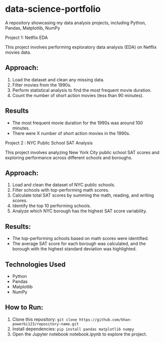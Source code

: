# data-science-portfolio
A repository showcasing my data analysis projects, including Python, Pandas, Matplotlib, NumPy

Project 1: Netflix EDA

This project involves performing exploratory data analysis (EDA) on Netflix movies data.


## Approach:
1. Load the dataset and clean any missing data.
2. Filter movies from the 1990s.
3. Perform statistical analysis to find the most frequent movie duration.
4. Count the number of short action movies (less than 90 minutes).

## Results
- The most frequent movie duration for the 1990s was around 100 minutes.
- There were X number of short action movies in the 1990s.


Project 2 : NYC Public School SAT Analysis

This project involves analyzing New York City public school SAT scores and exploring performance across different schools and boroughs.

## Approach:
1. Load and clean the dataset of NYC public schools.
2. Filter schools with top-performing math scores.
3. Calculate total SAT scores by summing the math, reading, and writing scores.
4. Identify the top 10 performing schools.
5. Analyze which NYC borough has the highest SAT score variability.

## Results:
- The top-performing schools based on math scores were identified.
- The average SAT score for each borough was calculated, and the borough with the highest standard deviation was highlighted.


## Technologies Used
- Python
- Pandas
- Matplotlib
- NumPy

## How to Run:
1. Clone this repository: `git clone https://github.com/khan-powerbi123/repository-name.git`
2. Install dependencies: `pip install pandas matplotlib numpy`
3. Open the Jupyter notebook notebook.ipynb to explore the project.

